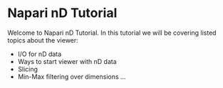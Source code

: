 # Napari nD Tutorial

Welcome to Napari nD Tutorial. In this tutorial we will be 
covering listed topics about the viewer:

- I/O for nD data
- Ways to start viewer with nD data
- Slicing
- Min-Max filtering over dimensions
...
